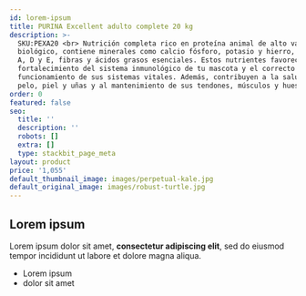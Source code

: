 ```yaml
---
id: lorem-ipsum
title: PURINA Excellent adulto complete 20 kg
description: >-
  SKU:PEXA20 <br> Nutrición completa rico en proteína animal de alto valor
  biológico, contiene minerales como calcio fósforo, potasio y hierro, vitaminas
  A, D y E, fibras y ácidos grasos esenciales. Estos nutrientes favorecen el
  fortalecimiento del sistema inmunológico de tu mascota y el correcto
  funcionamiento de sus sistemas vitales. Además, contribuyen a la salud de su
  pelo, piel y uñas y al mantenimiento de sus tendones, músculos y huesos.
order: 0
featured: false
seo:
  title: ''
  description: ''
  robots: []
  extra: []
  type: stackbit_page_meta
layout: product
price: '1,055'
default_thumbnail_image: images/perpetual-kale.jpg
default_original_image: images/robust-turtle.jpg
---
```

## Lorem ipsum

Lorem ipsum dolor sit amet, **consectetur adipiscing elit**, sed do eiusmod tempor incididunt ut labore et dolore magna aliqua.

- Lorem ipsum
- dolor sit amet